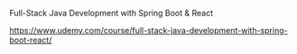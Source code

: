 Full-Stack Java Development with Spring Boot & React

https://www.udemy.com/course/full-stack-java-development-with-spring-boot-react/
